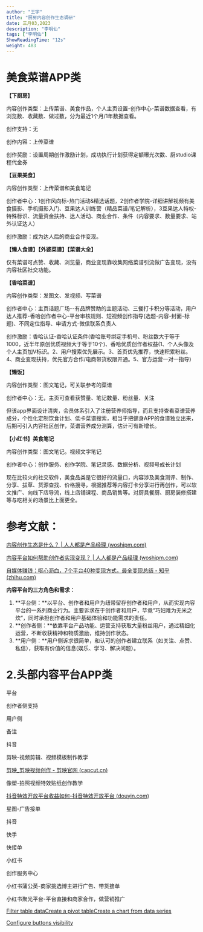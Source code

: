 ```yaml
---
author: "王宇"
title: "厨房内容创作生态调研"
date: 三月03,2023
description: "李明仙"
tags: ["李明仙"]
ShowReadingTime: "12s"
weight: 483
---
```

美食菜谱APP类
========

**【下厨房】**

内容创作类型：上传菜谱、美食作品，个人主页设置-创作中心-菜谱数据查看，有浏览数、收藏数、做过数，分为最近1个月/1年数据查看。

创作支持：无

创作内容：上传菜谱

创作奖励：设置周期创作激励计划，成功执行计划获得定额曝光次数、厨studio课程代金券

**【豆果美食】**

内容创作类型：上传菜谱和美食笔记

创作者中心：1创作风向标-热门活动&精选话题，2创作者学院-详细讲解视频有美食摄影、手机摄影入门、豆果达人训练营（精品菜谱/笔记解析），3豆果达人特权-特殊标识、流量资金扶持、达人活动、商业合作、条件（内容要求、数量要求、站外认证达人）

创作激励：成为达人后的商业合作变现。

**【懒人食谱】【外婆菜谱】【菜谱大全】**

仅有菜谱可点赞、收藏、浏览量，商业变现靠收集网络菜谱引流做广告变现，没有内容社区社交功能。

**【香哈菜谱】**

内容创作类型：发图文、发视频、写菜谱

创作者中心：主页话题广场--有品牌赞助的主题活动、三餐打卡积分等活动，用户达人推荐-香哈创作者中心-平台审核规则、短视频创作指导(选题-内容-封面-标题)、不同定位指导、申请方式-微信联系负责人

创作激励：香哈认证-香哈认证条件(香哈账号绑定手机号、粉丝数大于等于1000，近半年原创优质视频大于等于10个)、香哈优质创作者权益(1、个人头像及个人主页加V标识。2、用户搜索优先展示。3、首页优先推荐，快速积累粉丝。4、商业变现扶持，优先官方合作/电商带货权限开通。5、官方运营一对一指导)

**【懒饭】**

内容创作类型：图文笔记，可关联参考的菜谱

创作者中心：无，主页可查看获赞量、笔记数量、粉丝量、关注

但该app界面设计清爽，会员体系引入了注册营养师指导，而且支持查看菜谱营养成分，个性化定制饮食计划、低卡菜谱搜索，相当于把健身APP的食谱独立出来，后期可引入内容社区创作，菜谱营养成分测算，估计可有新增长。

**【小红书】美食笔记**

内容创作类型：图文笔记。视频文字笔记

创作者中心：创作服务、创作学院、笔记灵感、数据分析、视频号成长计划

现在比较火的社交软件，美食品类是它很好的流量口，内容涉及美食测评、制作、分享、拔草、货源查找、价格搜寻，根据推荐等内容打卡分享进行再创作，可以软文推广、向线下店导流，线上店铺课程、商品销售等。对厨具餐厨、厨房装修搭建等与吃相关的场景比上面更全。

参考文献：
=====

[内容创作生态是什么？ | 人人都是产品经理 (woshipm.com)](https://www.woshipm.com/it/4434542.html)

[内容平台如何帮助创作者实现变现？ | 人人都是产品经理 (woshipm.com)](https://www.woshipm.com/operate/3730259.html)

[自媒体赚钱：呕心沥血，7个平台40种变现方式，最全变现总结 - 知乎 (zhihu.com)](https://zhuanlan.zhihu.com/p/105914338)

**内容平台的三方角色和需求：**

1.  **平台侧：**以平台、创作者和用户为纽带留存创作者和用户，从而实现内容平台的一系列商业行为。主要诉求在于创作者和用户，毕竟“巧妇难为无米之炊”，同时承担创作者和用户基础体验和功能需求的责任。
2.  **创作者侧：**依靠平台产品功能、运营支持获取大量粉丝用户，通过精细化运营，不断收获精神和物质激励，维持创作状态。
3.  **用户侧：**用户侧诉求很简单，和认可的创作者建立联系（如关注、点赞、私信），获取有价值的信息(娱乐、学习、解决问题）。

2.头部内容平台APP类
============

平台

创作者侧支持

用户侧

备注

抖音

剪映-视频剪辑、视频模板制作教学

[剪映\_剪映视频创作 - 剪映官网 (capcut.cn)](https://www.capcut.cn/learning)

像塑-拍照视频特效贴纸创作教学

[抖音特效开放平台收益如何-抖音特效开放平台 (douyin.com)](https://effect.douyin.com/learn/creator-rights#h-0-2)

星图-广告接单

抖音

  

快手

快接单

  

  

小红书

创作服务中心

小红书蒲公英-商家挑选博主进行广告、带货接单

小红书聚光平台-平台直接和商家合作，做营销推广

  

  

[Filter table data](#)[Create a pivot table](#)[Create a chart from data series](#)

[Configure buttons visibility](/users/tfac-settings.action)